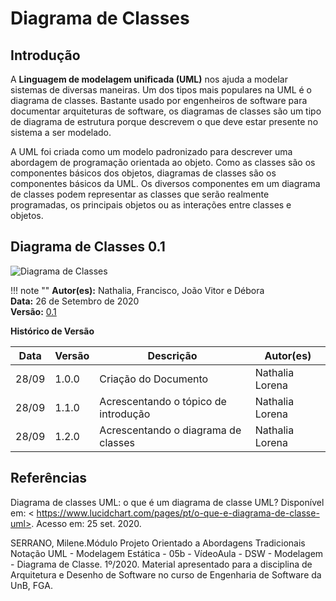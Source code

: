 # Diagrama de Classes

## Introdução

 A **Linguagem de modelagem unificada (UML)** nos ajuda a modelar sistemas de diversas maneiras. Um dos tipos mais populares na UML é o diagrama de classes. Bastante usado por engenheiros de software para documentar arquiteturas de software, os diagramas de classes são um tipo de diagrama de estrutura porque descrevem o que deve estar presente no sistema a ser modelado. 
<p> A UML foi criada como um modelo padronizado para descrever uma abordagem de programação orientada ao objeto. Como as classes são os componentes básicos dos objetos, diagramas de classes são os componentes básicos da UML. Os diversos componentes em um diagrama de classes podem representar as classes que serão realmente programadas, os principais objetos ou as interações entre classes e objetos. 

## Diagrama de Classes 0.1

![Diagrama de Classes](https://imgur.com/bf42qs8.jpg)

!!! note ""
    **Autor(es):** Nathalia, Francisco, João Vitor e Débora</br>
    **Data:** 26 de Setembro de 2020 </br>
    **Versão:** [0.1](https://unbbr-my.sharepoint.com/:i:/g/personal/160006210_aluno_unb_br/EX1ZoIwNqH9GrVIOkbsRoOwBaksQGU-87O1hmNQCJ32qSQ?e=6NU5Ve)

**Histórico de Versão**

| Data | Versão | Descrição | Autor(es) |
| --- | --- | --- | --- |
| 28/09 | 1.0.0 | Criação do Documento | Nathalia Lorena |
| 28/09 | 1.1.0 | Acrescentando o tópico de introdução| Nathalia Lorena |
| 28/09 | 1.2.0 | Acrescentando o diagrama de classes | Nathalia Lorena |

## Referências

Diagrama de classes UML: o que é um diagrama de classe UML? Disponível em: < https://www.lucidchart.com/pages/pt/o-que-e-diagrama-de-classe-uml>. Acesso em: 25 set. 2020.

 SERRANO, Milene.Módulo Projeto Orientado a Abordagens Tradicionais
Notação UML - Modelagem Estática - 05b - VídeoAula - DSW - Modelagem - Diagrama de Classe. 1º/2020. Material apresentado para a disciplina de Arquitetura e Desenho de Software no curso de Engenharia de Software da UnB, FGA.




